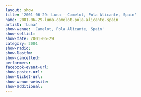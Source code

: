 ```yaml
---
layout: show
title: '2001-06-29: Luna - Camelot, Pola Alicante, Spain'
name: 2001-06-29-luna-camelot-pola-alicante-spain
artist: 'Luna'
show-venue: 'Camelot, Pola Alicante, Spain'
show-setlist: 
show-date: 2001-06-29
category: 2001
show-radio: 
show-lastfm: 
show-cancelled: 
performers: 
facebook-event-url: 
show-poster-url: 
show-ticket-url: 
show-venue-website: 
show-additional: 
---
```


